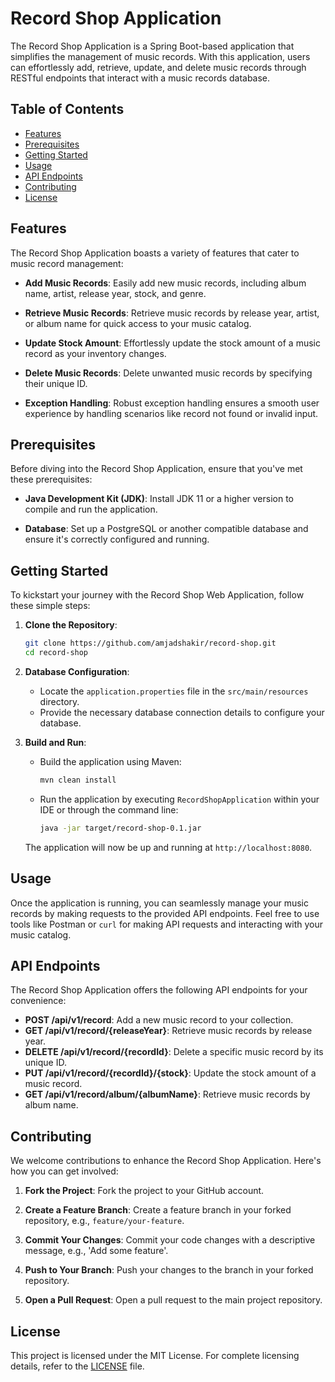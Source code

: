 # Record Shop Application

The Record Shop Application is a Spring Boot-based application that simplifies the management of music records. With
this application, users can effortlessly add, retrieve, update, and delete music records through RESTful endpoints that
interact with a music records database.

## Table of Contents

- [Features](#features)
- [Prerequisites](#prerequisites)
- [Getting Started](#getting-started)
- [Usage](#usage)
- [API Endpoints](#api-endpoints)
- [Contributing](#contributing)
- [License](#license)

## Features

The Record Shop Application boasts a variety of features that cater to music record management:

- **Add Music Records**: Easily add new music records, including album name, artist, release year, stock, and genre.

- **Retrieve Music Records**: Retrieve music records by release year, artist, or album name for quick access to your
  music catalog.

- **Update Stock Amount**: Effortlessly update the stock amount of a music record as your inventory changes.

- **Delete Music Records**: Delete unwanted music records by specifying their unique ID.

- **Exception Handling**: Robust exception handling ensures a smooth user experience by handling scenarios like record
  not found or invalid input.

## Prerequisites

Before diving into the Record Shop Application, ensure that you've met these prerequisites:

- **Java Development Kit (JDK)**: Install JDK 11 or a higher version to compile and run the application.

- **Database**: Set up a PostgreSQL or another compatible database and ensure it's correctly configured and running.

## Getting Started

To kickstart your journey with the Record Shop Web Application, follow these simple steps:

1. **Clone the Repository**:

   ```bash
   git clone https://github.com/amjadshakir/record-shop.git
   cd record-shop
   ```

2. **Database Configuration**:

    - Locate the `application.properties` file in the `src/main/resources` directory.
    - Provide the necessary database connection details to configure your database.

3. **Build and Run**:

    - Build the application using Maven:

      ```bash
      mvn clean install
      ```

    - Run the application by executing `RecordShopApplication` within your IDE or through the command line:

      ```bash
      java -jar target/record-shop-0.1.jar
      ```

   The application will now be up and running at `http://localhost:8080`.

## Usage

Once the application is running, you can seamlessly manage your music records by making requests to the provided API
endpoints.
Feel free to use tools like Postman or `curl` for making API requests and interacting with your music catalog.

## API Endpoints

The Record Shop Application offers the following API endpoints for your convenience:

- **POST /api/v1/record**: Add a new music record to your collection.
- **GET /api/v1/record/{releaseYear}**: Retrieve music records by release year.
- **DELETE /api/v1/record/{recordId}**: Delete a specific music record by its unique ID.
- **PUT /api/v1/record/{recordId}/{stock}**: Update the stock amount of a music record.
- **GET /api/v1/record/album/{albumName}**: Retrieve music records by album name.

## Contributing

We welcome contributions to enhance the Record Shop Application. Here's how you can get involved:

1. **Fork the Project**: Fork the project to your GitHub account.

2. **Create a Feature Branch**: Create a feature branch in your forked repository, e.g., `feature/your-feature`.

3. **Commit Your Changes**: Commit your code changes with a descriptive message, e.g., 'Add some feature'.

4. **Push to Your Branch**: Push your changes to the branch in your forked repository.

5. **Open a Pull Request**: Open a pull request to the main project repository.

## License

This project is licensed under the MIT License. For complete licensing details, refer to the [LICENSE](LICENSE) file.